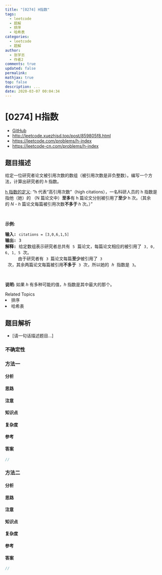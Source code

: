 ```yaml
---
title: "[0274] H指数"
tags:
  - leetcode
  - 题解
  - 排序
  - 哈希表
categories:
  - leetcode
  - 题解
author:
  - 张学志
  - 作者2
comments: true
updated: false
permalink:
mathjax: true
top: false
description: ...
date: 2020-03-07 00:04:34
---
```



# [0274] H指数
* [GitHub](https://github.com/algoboy101/LeetCodeCrowdsource/tree/master/_posts/QA/%5B0274%5D%20H%E6%8C%87%E6%95%B0.md)
* http://leetcode.xuezhisd.top/post/859805f8.html
* https://leetcode.com/problems/h-index
* https://leetcode-cn.com/problems/h-index


## 题目描述

<p>给定一位研究者论文被引用次数的数组（被引用次数是非负整数）。编写一个方法，计算出研究者的 <em>h&nbsp;</em>指数。</p>

<p><a href="https://baike.baidu.com/item/h-index/3991452?fr=aladdin" target="_blank">h 指数的定义</a>: &ldquo;h 代表&ldquo;高引用次数&rdquo;（high citations），一名科研人员的 h 指数是指他（她）的 （N 篇论文中）<strong>至多</strong>有 h 篇论文分别被引用了<strong>至少</strong> h 次。（其余的&nbsp;<em>N - h&nbsp;</em>篇论文每篇被引用次数<strong>不多于 </strong><em>h </em>次。）&rdquo;</p>

<p>&nbsp;</p>

<p><strong>示例:</strong></p>

<pre><strong>输入:</strong> <code>citations = [3,0,6,1,5]</code>
<strong>输出:</strong> 3 
<strong>解释: </strong>给定数组表示研究者总共有 <code>5</code> 篇论文，每篇论文相应的被引用了 <code>3, 0, 6, 1, 5</code> 次。
&nbsp;    由于研究者有 <code>3 </code>篇论文每篇<strong>至少</strong>被引用了 <code>3</code> 次，其余两篇论文每篇被引用<strong>不多于</strong> <code>3</code> 次，所以她的 <em>h </em>指数是 <code>3</code>。</pre>

<p>&nbsp;</p>

<p><strong>说明:&nbsp;</strong>如果 <em>h </em>有多种可能的值，<em>h</em> 指数是其中最大的那个。</p>
<div><div>Related Topics</div><div><li>排序</li><li>哈希表</li></div></div>


## 题目解析
* [请一句话描述题目...]

### 不确定性


### 方法一

#### 分析

#### 思路

#### 注意

#### 知识点

#### 复杂度

#### 参考

#### 答案

```cpp
//
```


### 方法二

#### 分析

#### 思路

#### 注意

#### 知识点

#### 复杂度

#### 参考

#### 答案

```cpp
//
```


